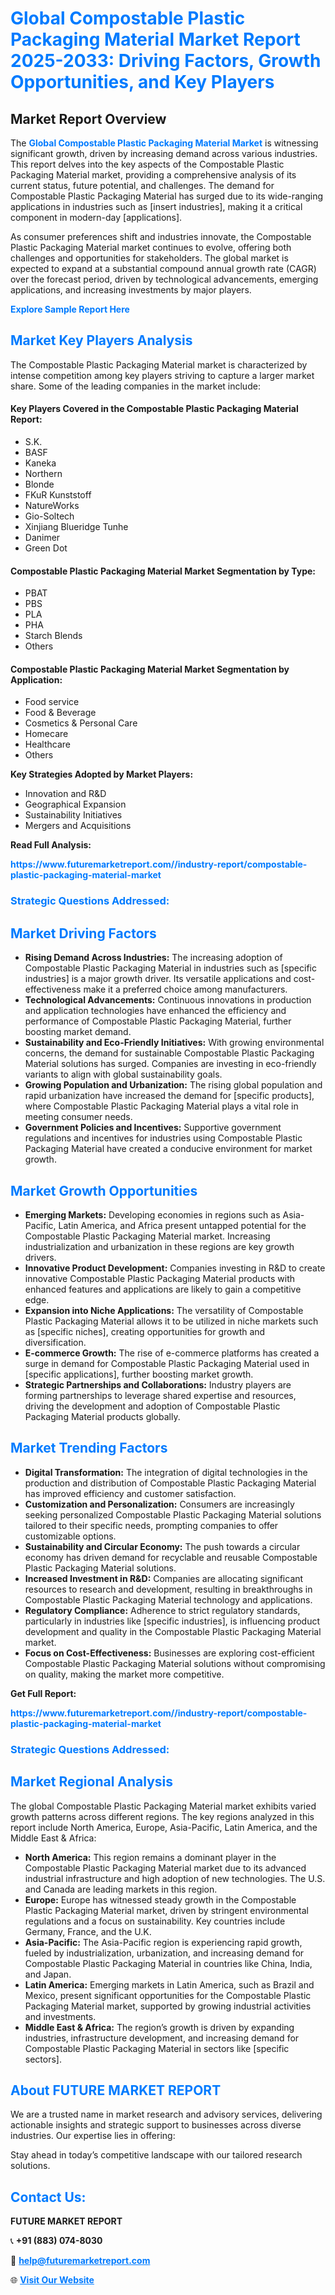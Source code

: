 <h1 style="color: #007BFF;">Global Compostable Plastic Packaging Material Market Report 2025-2033: Driving Factors, Growth Opportunities, and Key Players</h1>

<section id="overview">
<h2>Market Report Overview</h2>
<p>The <a href="https://www.futuremarketreport.com//industry-report/compostable-plastic-packaging-material-market" style="color: #007BFF; text-decoration: none;"><strong>Global Compostable Plastic Packaging Material Market</strong></a> is witnessing significant growth, driven by increasing demand across various industries. This report delves into the key aspects of the Compostable Plastic Packaging Material market, providing a comprehensive analysis of its current status, future potential, and challenges. The demand for Compostable Plastic Packaging Material has surged due to its wide-ranging applications in industries such as [insert industries], making it a critical component in modern-day [applications].</p>
<p>As consumer preferences shift and industries innovate, the Compostable Plastic Packaging Material market continues to evolve, offering both challenges and opportunities for stakeholders. The global market is expected to expand at a substantial compound annual growth rate (CAGR) over the forecast period, driven by technological advancements, emerging applications, and increasing investments by major players.</p>
</section>

<section id="overview">
<p><a href="https://www.futuremarketreport.com//request-sample/reportId=54304" style="color: #007BFF; text-decoration: none;"><strong>Explore Sample Report Here</strong></a></p>
</section>

<section id="key-players">
<h2 style="color: #007BFF;">Market Key Players Analysis</h2>
<p>The Compostable Plastic Packaging Material market is characterized by intense competition among key players striving to capture a larger market share. Some of the leading companies in the market include:</p>
<h4>Key Players Covered in the Compostable Plastic Packaging Material Report:</h4>
<ul><li>S.K.</li><li>BASF</li><li>Kaneka</li><li>Northern</li><li>Blonde</li><li>FKuR Kunststoff</li><li>NatureWorks</li><li>Gio-Soltech</li><li>Xinjiang Blueridge Tunhe</li><li>Danimer</li><li>Green Dot</li></ul>
<h4>Compostable Plastic Packaging Material Market Segmentation by Type:</h4>
<ul><li>PBAT</li><li>PBS</li><li>PLA</li><li>PHA</li><li>Starch Blends</li><li>Others</li></ul>

<h4>Compostable Plastic Packaging Material Market Segmentation by Application:</h4>
<ul><li>Food service</li><li>Food &amp; Beverage</li><li>Cosmetics &amp; Personal Care</li><li>Homecare</li><li>Healthcare</li><li>Others</li></ul>
<p><strong>Key Strategies Adopted by Market Players:</strong></p>
<ul>
<li>Innovation and R&D</li>
<li>Geographical Expansion</li>
<li>Sustainability Initiatives</li>
<li>Mergers and Acquisitions</li>
</ul>
</section>

<section>
<p><strong>Read Full Analysis: </strong></p><a href="https://www.futuremarketreport.com//industry-report/compostable-plastic-packaging-material-market" style="color: #007BFF; text-decoration: none;"><strong>https://www.futuremarketreport.com//industry-report/compostable-plastic-packaging-material-market</strong></a>
<h3 style="color: #007BFF;">Strategic Questions Addressed:</h3>
</section>

<section id="driving-factors">
<h2 style="color: #007BFF;">Market Driving Factors</h2>
<ul>
<li><strong>Rising Demand Across Industries:</strong> The increasing adoption of Compostable Plastic Packaging Material in industries such as [specific industries] is a major growth driver. Its versatile applications and cost-effectiveness make it a preferred choice among manufacturers.</li>
<li><strong>Technological Advancements:</strong> Continuous innovations in production and application technologies have enhanced the efficiency and performance of Compostable Plastic Packaging Material, further boosting market demand.</li>
<li><strong>Sustainability and Eco-Friendly Initiatives:</strong> With growing environmental concerns, the demand for sustainable Compostable Plastic Packaging Material solutions has surged. Companies are investing in eco-friendly variants to align with global sustainability goals.</li>
<li><strong>Growing Population and Urbanization:</strong> The rising global population and rapid urbanization have increased the demand for [specific products], where Compostable Plastic Packaging Material plays a vital role in meeting consumer needs.</li>
<li><strong>Government Policies and Incentives:</strong> Supportive government regulations and incentives for industries using Compostable Plastic Packaging Material have created a conducive environment for market growth.</li>
</ul>
</section>

<section id="growth-opportunities">
<h2 style="color: #007BFF;">Market Growth Opportunities</h2>
<ul>
<li><strong>Emerging Markets:</strong> Developing economies in regions such as Asia-Pacific, Latin America, and Africa present untapped potential for the Compostable Plastic Packaging Material market. Increasing industrialization and urbanization in these regions are key growth drivers.</li>
<li><strong>Innovative Product Development:</strong> Companies investing in R&D to create innovative Compostable Plastic Packaging Material products with enhanced features and applications are likely to gain a competitive edge.</li>
<li><strong>Expansion into Niche Applications:</strong> The versatility of Compostable Plastic Packaging Material allows it to be utilized in niche markets such as [specific niches], creating opportunities for growth and diversification.</li>
<li><strong>E-commerce Growth:</strong> The rise of e-commerce platforms has created a surge in demand for Compostable Plastic Packaging Material used in [specific applications], further boosting market growth.</li>
<li><strong>Strategic Partnerships and Collaborations:</strong> Industry players are forming partnerships to leverage shared expertise and resources, driving the development and adoption of Compostable Plastic Packaging Material products globally.</li>
</ul>
</section>

<section id="trending-factors">
<h2 style="color: #007BFF;">Market Trending Factors</h2>
<ul>
<li><strong>Digital Transformation:</strong> The integration of digital technologies in the production and distribution of Compostable Plastic Packaging Material has improved efficiency and customer satisfaction.</li>
<li><strong>Customization and Personalization:</strong> Consumers are increasingly seeking personalized Compostable Plastic Packaging Material solutions tailored to their specific needs, prompting companies to offer customizable options.</li>
<li><strong>Sustainability and Circular Economy:</strong> The push towards a circular economy has driven demand for recyclable and reusable Compostable Plastic Packaging Material solutions.</li>
<li><strong>Increased Investment in R&D:</strong> Companies are allocating significant resources to research and development, resulting in breakthroughs in Compostable Plastic Packaging Material technology and applications.</li>
<li><strong>Regulatory Compliance:</strong> Adherence to strict regulatory standards, particularly in industries like [specific industries], is influencing product development and quality in the Compostable Plastic Packaging Material market.</li>
<li><strong>Focus on Cost-Effectiveness:</strong> Businesses are exploring cost-efficient Compostable Plastic Packaging Material solutions without compromising on quality, making the market more competitive.</li>
</ul>
</section>

<section>
<p><strong>Get Full Report: </strong></p><a href="https://www.futuremarketreport.com//industry-report/compostable-plastic-packaging-material-market" style="color: #007BFF; text-decoration: none;"><strong>https://www.futuremarketreport.com//industry-report/compostable-plastic-packaging-material-market</strong></a>
<h3 style="color: #007BFF;">Strategic Questions Addressed:</h3>
</section>


<section id="regional-analysis">
<h2 style="color: #007BFF;">Market Regional Analysis</h2>
<p>The global Compostable Plastic Packaging Material market exhibits varied growth patterns across different regions. The key regions analyzed in this report include North America, Europe, Asia-Pacific, Latin America, and the Middle East & Africa:</p>
<ul>
<li><strong>North America:</strong> This region remains a dominant player in the Compostable Plastic Packaging Material market due to its advanced industrial infrastructure and high adoption of new technologies. The U.S. and Canada are leading markets in this region.</li>
<li><strong>Europe:</strong> Europe has witnessed steady growth in the Compostable Plastic Packaging Material market, driven by stringent environmental regulations and a focus on sustainability. Key countries include Germany, France, and the U.K.</li>
<li><strong>Asia-Pacific:</strong> The Asia-Pacific region is experiencing rapid growth, fueled by industrialization, urbanization, and increasing demand for Compostable Plastic Packaging Material in countries like China, India, and Japan.</li>
<li><strong>Latin America:</strong> Emerging markets in Latin America, such as Brazil and Mexico, present significant opportunities for the Compostable Plastic Packaging Material market, supported by growing industrial activities and investments.</li>
<li><strong>Middle East & Africa:</strong> The region’s growth is driven by expanding industries, infrastructure development, and increasing demand for Compostable Plastic Packaging Material in sectors like [specific sectors].</li>
</ul>
</section>

<footer>
<h2 style="color: #007BFF;">About FUTURE MARKET REPORT</h2>
<p>We are a trusted name in market research and advisory services, delivering actionable insights and strategic support to businesses across diverse industries. Our expertise lies in offering:</p>

<p>Stay ahead in today’s competitive landscape with our tailored research solutions.</p>

<h2 style="color: #007BFF;">Contact Us:</h2>
<p><strong>FUTURE MARKET REPORT</strong></p>
<p>📞 <strong>+91 (883) 074-8030</strong></p>
<p>📧 <strong><a href="mailto:help@futuremarketreport.com" style="color: #007BFF;">help@futuremarketreport.com</a></strong></p>
<p>🌐 <strong><a href="https://www.futuremarketreport.com/" style="color: #007BFF;">Visit Our Website</a></strong></p>
</footer>